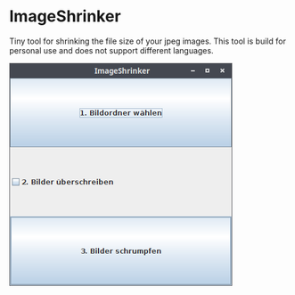 # ImageShrinker
Tiny tool for shrinking the file size of your jpeg images.
This tool is build for personal use and does not support different languages. 

![alt text](https://github.com/MilchReis/ImageShrinker/blob/master/Screenshot.png?raw=true "Screenshot")

